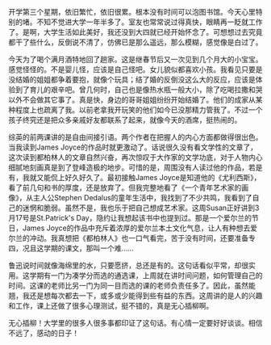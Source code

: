 <p>开学第三个星期，依旧繁忙，依旧很累。根本没有时间可以泡图书馆。今天心里特别的堵。不知不觉进大学一年半多了。室友也常常说过得真快，眼睛再一眨就工作了。是啊，大学生活如此美好，我还没到大四就已经开始怀念了。可想想过去究竟都干了些什么，反倒说不清了，仿佛已是那么遥远，那么模糊，感觉像是白过了。</p><p>今天为了喝个满月酒特地回了趟家。这是继春节后又一次见到几个月大的小宝宝。感觉怪怪的。不是婴儿怪，应该是自己怪吧。女儿貌似都喜欢小孩。我看见只要是没结婚的姐姐都争着要抱，就像个玩具；结了婚的反倒没这么大的反应，应该是体验到了育儿的艰辛吧。曾几何时，自己也是像热水瓶一般大小，除了吃喝拉撒和哭以外不会做其它事了。真是快，身边的哥哥姐姐纷纷开始结婚了。他们的成家从某种程度上也疏离了我。以前老拿我开玩笑的他们如今已没那精力管我了。不过一个孩子终究还是把众多亲戚好友都联系了起来，就像今天的酒席，挺热闹的。</p><p>综英的前两课讲的是自由间接引语。两个作者在把握人的内心方面都做得很出色。当我读到James Joyce的作品时就更激动了。话说很久没有看文学性的文章了，这次读到都柏林人的文章自然兴奋，再次惊叹于大作家的文学功底，对于人物内心细腻地刻画真是到了登峰造极的地步。可惜的是，周围没有人读过他的作品，若是有，我就又能侃上好久好久了。最初接触James Joyce是知道他的《尤利西斯》，看了前几句和书的厚度，还是放弃了。但我完整地看了《一个青年艺术家的画像》，从主人公Stephen Dedalus的童年生活中，我找到了不少共鸣，我看到了自己的迷惘和脆弱。虽然不是，我也乐于把自己想成艺术家。这周Susan正好讲到3月17号是St.Patrick's Day，隐约让我想起该书中也提到过。那是一个爱尔兰的节日，James Joyce的作品中充斥着浓厚的爱尔兰本土文化气息，让人有种想去爱尔兰的冲动。我真想把《都柏林人》也一口气看完，苦于没有时间，还要准备专四，况且这学期的课文，那叫一个难……</p><p>鲁迅说时间就像海绵里的水，只要愿挤，总还是有的。这句话看似平常，却很实用。这学期有一门为凑学分而选的通选课，上周就在讲时间问题，如何管理自己的时间。这课的老师比另一门为同一目而选的课的老师负责任多了。因此，虽然能翘，我还是想每次都去一下，或多或少能得到些有益的东西。这周讲的是人的兴趣和工作，课上还做了很多心理测试，挺不错的，真是无心插柳啊。</p><p>无心插柳！大学里的很多人很多事都印证了这句话。有心情一定要好好谈谈。相信不远了，感动的日子！</p>